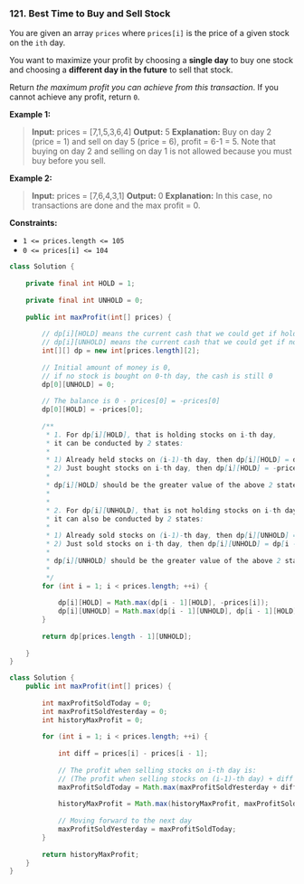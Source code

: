 ### 121. Best Time to Buy and Sell Stock

You are given an array `prices` where `prices[i]` is the price of a given stock on the `ith` day.

You want to maximize your profit by choosing a **single day** to buy one stock and choosing a **different day in the future** to sell that stock.

Return *the maximum profit you can achieve from this transaction*. If you cannot achieve any profit, return `0`.

**Example 1:**

> **Input:** prices = [7,1,5,3,6,4]
> **Output:** 5
> **Explanation:** Buy on day 2 (price = 1) and sell on day 5 (price = 6), profit = 6-1 = 5.
> Note that buying on day 2 and selling on day 1 is not allowed because you must buy before you sell.

**Example 2:**

> **Input:** prices = [7,6,4,3,1]
> **Output:** 0
> **Explanation:** In this case, no transactions are done and the max profit = 0.

**Constraints:**

- `1 <= prices.length <= 105`
- `0 <= prices[i] <= 104`

```java
class Solution {
    
    private final int HOLD = 1;
    
    private final int UNHOLD = 0;
    
    public int maxProfit(int[] prices) {
        
        // dp[i][HOLD] means the current cash that we could get if holding stocks on i-th day
        // dp[i][UNHOLD] means the current cash that we could get if not holding stocks on i-th day
        int[][] dp = new int[prices.length][2];
        
        // Initial amount of money is 0, 
        // if no stock is bought on 0-th day, the cash is still 0
        dp[0][UNHOLD] = 0;
        
        // The balance is 0 - prices[0] = -prices[0]
        dp[0][HOLD] = -prices[0];
        
        /**
         * 1. For dp[i][HOLD], that is holding stocks on i-th day,
         * it can be conducted by 2 states:
         *
         * 1) Already held stocks on (i-1)-th day, then dp[i][HOLD] = dp[i - 1][HOLD]
         * 2) Just bought stocks on i-th day, then dp[i][HOLD] = -prices[i];
         *
         * dp[i][HOLD] should be the greater value of the above 2 states
         *
         *
         * 2. For dp[i][UNHOLD], that is not holding stocks on i-th day,
         * it can also be conducted by 2 states:
         *
         * 1) Already sold stocks on (i-1)-th day, then dp[i][UNHOLD] = dp[i - 1][UNHOLD]
         * 2) Just sold stocks on i-th day, then dp[i][UNHOLD] = dp[i - 1][HOLD] + prices[i]
         *
         * dp[i][UNHOLD] should be the greater value of the above 2 states
         *
         */
        for (int i = 1; i < prices.length; ++i) {
            
            dp[i][HOLD] = Math.max(dp[i - 1][HOLD], -prices[i]);
            dp[i][UNHOLD] = Math.max(dp[i - 1][UNHOLD], dp[i - 1][HOLD] + prices[i]);
        }
        
        return dp[prices.length - 1][UNHOLD];
        
    }
}
```

```java
class Solution {
    public int maxProfit(int[] prices) {
        
        int maxProfitSoldToday = 0;
        int maxProfitSoldYesterday = 0;
        int historyMaxProfit = 0;
        
        for (int i = 1; i < prices.length; ++i) {
            
            int diff = prices[i] - prices[i - 1];
            
            // The profit when selling stocks on i-th day is:
            // (The profit when selling stocks on (i-1)-th day) + diff
            maxProfitSoldToday = Math.max(maxProfitSoldYesterday + diff, 0);
            
            historyMaxProfit = Math.max(historyMaxProfit, maxProfitSoldToday);
            
            // Moving forward to the next day
            maxProfitSoldYesterday = maxProfitSoldToday;
        }
        
        return historyMaxProfit;
    }
}
```
